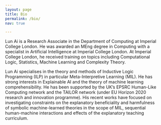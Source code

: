 ```yaml
---
layout: page
title: Bio
permalink: /bio/
nav: true

---
```


Lun Ai is a Research Associate in the Department of Computing at Imperial College London. He was awarded an MEng degree in Computing with a specialist in Artificial Intelligence at Imperial College London. At Imperial College London, he received training on topics including Computational Logic, Statistics, Machine Learning and Complexity Theory.

Lun Ai specialises in the theory and methods of Inductive Logic Programming (ILP) in particular Meta-Interpretive Learning (MIL). He has strong interests in Explainable AI and the theory of machine learning comprehensibility. He has been supported by the UK’s EPSRC Human-Like Computing network and the TAILOR network (under EU Horizon 2020 research and innovation programme). His recent works have focused on investigating constraints on the explanatory beneficiality and harmfulness of symbolic machine-learned theories in the scope of MIL, sequential human-machine interactions and effects of the explanatory teaching curriculum.
